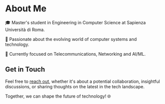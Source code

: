 # About Me

🎓 Master's student in Engineering in Computer Science at Sapienza Università di Roma.

🚀 Passionate about the evolving world of computer systems and technology.

💼 Currently focused on Telecommunications, Networking and AI/ML.


## Get in Touch

Feel free to [reach out](https://www.linkedin.com/in/riccardogobbato/), whether it's about a potential collaboration, insightful discussions, or sharing thoughts on the latest in the tech landscape. 

Together, we can shape the future of technology! 🌐
